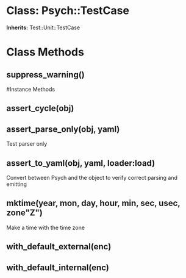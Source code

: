 # Class: Psych::TestCase
**Inherits:** Test::Unit::TestCase
    



# Class Methods
## suppress_warning() [](#method-c-suppress_warning)

#Instance Methods
## assert_cycle(obj) [](#method-i-assert_cycle)

## assert_parse_only(obj, yaml) [](#method-i-assert_parse_only)
Test parser only

## assert_to_yaml(obj, yaml, loader:load) [](#method-i-assert_to_yaml)
Convert between Psych and the object to verify correct parsing and emitting

## mktime(year, mon, day, hour, min, sec, usec, zone"Z") [](#method-i-mktime)
Make a time with the time zone

## with_default_external(enc) [](#method-i-with_default_external)

## with_default_internal(enc) [](#method-i-with_default_internal)

